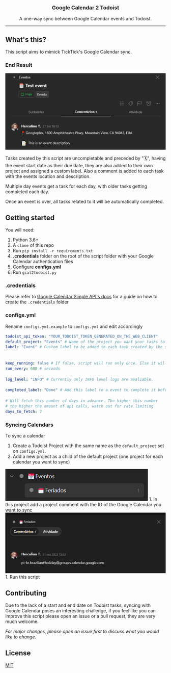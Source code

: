 <h3 align="center">Google Calendar 2 Todoist</h3>
<p align="center">A one-way sync between Google Calendar events and Todoist.</p>

---

## What's this?
This script aims to mimick TickTick's Google Calendar sync.


### End Result
<div align="center">
    <img alt="Gcal2Todoist Example" title="End result" src="./.github/images/end_result.png" />
</div>

Tasks created by this script are uncompletable and preceded by "🗓️", having the event start date as their due date, they are also added to their own project and assigned a custom label. Also a comment is added to each task with the events location and description.

Multiple day events get a task for each day, with older tasks getting completed each day.

Once an event is over, all tasks related to it will be automatically completed.

## Getting started

You will need:
1. Python 3.6+
1. A ``clone`` of this repo
1. Run ``pip install -r requirements.txt``
1. **.credentials** folder on the root of the script folder with your Google Calendar authentication files
1. Configure **configs.yml**
1. Run ``gcal2todoist.py``

### .credentials
Please refer to [Google Calendar Simple API's docs](https://google-calendar-simple-api.readthedocs.io/en/latest/getting_started.html#credentials) for a guide on how to create the ``.credentials`` folder

### configs.yml
Rename `configs.yml.example` to `configs.yml` and edit accordingly
```yaml
todoist_api_token: "YOUR_TODOIST_TOKEN_GENERATED_ON_THE_WEB_CLIENT"
default_project: "Events" # Name of the project you want your tasks to get added to. It will be created if it doesn't exist.
label: "Event" # Custom label to be added to each task created by the script.


keep_running: false # If false, script will run only once. Else it will run every n seconds
run_every: 600 # seconds

log_level: "INFO" # Currently only INFO level logs are avaliable.

completed_label: "Done" # Add this label to a event to complete it before it's given time (useful for full day events)

# Will fetch this number of days in advance. The higher this number
# the higher the amount of api calls, watch out for rate limiting
days_to_fetch: 7
```


### Syncing Calendars
To sync a calendar
1. Create a Todoist Project with the same name as the ``default_project`` set on ``configs.yml``.
1. Add a new project as a child of the default project (one project for each calendar you want to sync)
<img alt="Project Structure" title="Project Structure" src="./.github/images/project_structure.png" />
1. In this project add a project comment with the ID of the Google Calendar you want to sync
<img alt="Project Comment" title="Project Comment" src="./.github/images/calendar_comment.png" />
1. Run this script



## Contributing
Due to the lack of a start and end date on Todoist tasks, syncing with Google Calendar poses an interesting challenge, if you feel like you can improve this script please open an issue or a pull request, they are very much welcome.

*For major changes, please open an issue first to discuss what you would like to change.*

## License
[MIT](https://choosealicense.com/licenses/mit/)